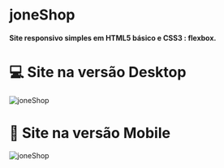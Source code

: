 # joneShop
#### Site responsivo simples em HTML5 básico e CSS3 : flexbox.
# :computer: Site na versão Desktop 
![joneShop](https://github.com/JoneBulande/joneShop/blob/flexbox/img/c1.png)
# :iphone: Site na versão Mobile
![joneShop](https://github.com/JoneBulande/joneShop/blob/flexbox/img/c2.png)
